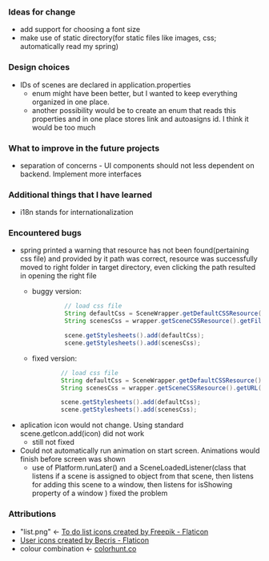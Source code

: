 ### Ideas for change
- add support for choosing a font size
- make use of static directory(for static files like images, css; automatically read my spring)

### Design choices
- IDs of scenes are declared in application.properties
  - enum might have been better, but I wanted to keep everything organized in one place. 
  - another possibility would be to create an enum that reads this properties and in one place stores link and autoasigns id. I think it would be too much

### What to improve in the future projects
- separation of concerns - UI components should not less dependent on backend. Implement more interfaces 
  
### Additional things that I have learned
- i18n stands for internationalization

### Encountered bugs
 - spring printed a warning that resource has not been found(pertaining css file) and provided by it path was correct, resource was successfully moved to right folder in target directory, even clicking the path resulted in opening the right file
   - buggy version: 
       ```java  
                // load css file
                String defaultCss = SceneWrapper.getDefaultCSSResource().getFile().toPath().toString();
                String scenesCss = wrapper.getSceneCSSResource().getFile().toPath().toString();
    
                scene.getStylesheets().add(defaultCss);
                scene.getStylesheets().add(scenesCss); 
       ```

   - fixed version:
     ```java             
             // load css file
             String defaultCss = SceneWrapper.getDefaultCSSResource().getURL().toExternalForm();
             String scenesCss = wrapper.getSceneCSSResource().getURL().toExternalForm();

             scene.getStylesheets().add(defaultCss);
             scene.getStylesheets().add(scenesCss); 
     ```
 -  aplication icon would not change. Using standard scene.getIcon.add(icon) did not work
    - still not fixed 
 - Could not automatically run animation on start screen. Animations would finish before screen was shown
    - use of  Platform.runLater() and a SceneLoadedListener(class that listens if a scene is assigned to object from that scene, then listens for adding this scene to a window, then listens for isShowing property of a window ) fixed the problem
### Attributions
- "list.png" <- <a href="https://www.flaticon.com/free-icons/to-do-list" title="to do list icons">To do list icons created by Freepik - Flaticon</a>
- <a href="https://www.flaticon.com/free-icons/user" title="user icons">User icons created by Becris - Flaticon</a>
- colour combination <- <a href="https://colorhunt.co/palette/1e201e3c3d37697565ecdfcc" title="colour">colorhunt.co</a>